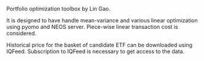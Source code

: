 Portfolio optimization toolbox by Lin Gao.

It is designed to have handle mean-variance and various linear optimization using pyomo and NEOS server. Piece-wise linear transaction cost is considered. 

Historical price for the basket of candidate ETF can be downloaded using IQFeed. Subscription to IQFeed is necessary to get access to the data. 
